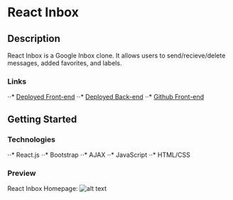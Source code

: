 # React Inbox
## Description
React Inbox is a Google Inbox clone. It allows users to send/recieve/delete messages, added favorites, and labels.

### Links
⋅⋅* [Deployed Front-end](https://fogle-react-inbox.herokuapp.com/)
⋅⋅* [Deployed Back-end](https://fogle-collective-api.herokuapp.com/api/messages)
⋅⋅* [Github Front-end](https://github.com/grantfogle/react-inbox)

## Getting Started
### Technologies
⋅⋅* React.js
⋅⋅* Bootstrap
⋅⋅* AJAX
⋅⋅* JavaScript
⋅⋅* HTML/CSS

### Preview

React Inbox Homepage: 
![alt text](https://github.com/grantfogle/react-inbox/raw/master/Users/grantfogle/playground/block-2/react-inbox/ReactInboxSS.png "React Inbox Screenshot")
